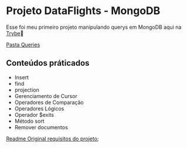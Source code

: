 # Projeto DataFlights - MongoDB

Esse foi meu primeiro projeto manipulando querys em MongoDB aqui na [Trybe](https://www.betrybe.com/):rocket:

[Pasta Queries](https://github.com/lucasquearis/project-mongodb-dataflights/tree/master/challenges)

## Conteúdos práticados

- Insert
- find
- projection
- Gerenciamento de Cursor
- Operadores de Comparação
- Operadores Lógicos
- Operador $exits
- Método sort
- Remover documentos

[Readme Original requisitos do projeto](https://github.com/lucasquearis/project-mongodb-dataflights/blob/master/readmeOriginalProject.md);
